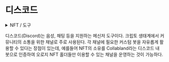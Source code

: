 # 디스코드

<details>

<summary>NFT / 도구</summary>



</details>

디스코드(Discord)는 음성, 채팅 등을 지원하는 메신저 도구이다. 크립토 생태계에서 커뮤니티의 소통을 위한 채널로 주로 사용된다. 각 채널에 필요한 커스텀 봇을 자유롭게 활용할 수 있다는 장점이 있는데, 예를들어 NFT의 소유를 Collabland라는 디스코드 내 봇으로 인증하여 오로지 NFT 홀더들만 이용할 수 있는 채널을 운영하는 것이 가능하다.
